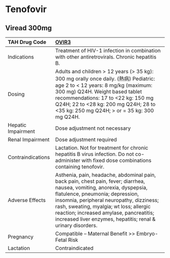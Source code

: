 # Tenofovir

## Viread 300mg

| TAH Drug Code      | [OVIR3](https://www.tahsda.org.tw/drugs/hissearch.php?drug_code=OVIR3)                                                                                                                                                                                                                                                                                       |
|:-------------------|:-------------------------------------------------------------------------------------------------------------------------------------------------------------------------------------------------------------------------------------------------------------------------------------------------------------------------------------------------------------|
| Indications        | Treatment of HIV-1 infection in combination with other antiretrovirals. Chronic hepatitis B.                                                                                                                                                                                                                                                                 |
| Dosing             | Adults and children > 12 years (> 35 kg): 300 mg orally once daily. (熱病) Pediatric: age 2 to < 12 years: 8 mg/kg (maximum: 300 mg) Q24H. Weight based tablet recommendations: 17 to <22 kg: 150 mg Q24H; 22 to <28 kg: 200 mg Q24H; 28 to <35 kg: 250 mg Q24H; > or = 35 kg: 300 mg Q24H.                                                                    |
| Hepatic Impairment | Dose adjustment not necessary                                                                                                                                                                                                                                                                                                                                |
| Renal Impairment   | Dose adjustment required                                                                                                                                                                                                                                                                                                                                     |
| Contraindications  | Lactation. Not for treatment for chronic hepatitis B virus infection. Do not co-administer with fixed dose combinations containing tenofovir.                                                                                                                                                                                                                |
| Adverse Effects    | Asthenia, pain, headache, abdominal pain, back pain, chest pain, fever; diarrhea, nausea, vomiting, anorexia, dyspepsia, flatulence, pneumonia; depression, insomnia, peripheral neuropathy, dizziness; rash, sweating, myalgia; wt loss; allergic reaction; increased amylase, pancreatitis; increased liver enzymes, hepatitis; renal & urinary disorders. |
| Pregnancy          | Compatible – Maternal Benefit >> Embryo-Fetal Risk                                                                                                                                                                                                                                                                                                           |
| Lactation          | Contraindicated                                                                                                                                                                                                                                                                                                                                              |

